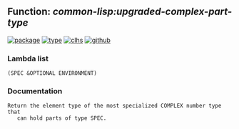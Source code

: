 ## Function: ***common-lisp:upgraded-complex-part-type***
[![package](https://img.shields.io/badge/Package-COMMON--LISP-5f9ea0.svg?style=social&colorA=999999)](../) [![type](https://img.shields.io/badge/Type-Function-5f9ea0.svg?style=social&colorA=999999)](../#function) [![clhs](https://img.shields.io/badge/CLHS-UPGRADED--COMPLEX--PART--TYPE-5f9ea0.svg?style=social&colorA=999999)](http://www.lispworks.com/documentation/HyperSpec/Body/f_upgrad.htm) [![github](https://img.shields.io/badge/GitHub-View_the_source-5f9ea0.svg?style=social&colorA=999999&logo=github)](https://github.com/sbcl/sbcl/blob/master/src/compiler/generic/vm-type.lisp/) 
### Lambda list
```
(SPEC &OPTIONAL ENVIRONMENT)
```
### Documentation
```
Return the element type of the most specialized COMPLEX number type that
   can hold parts of type SPEC.
```

